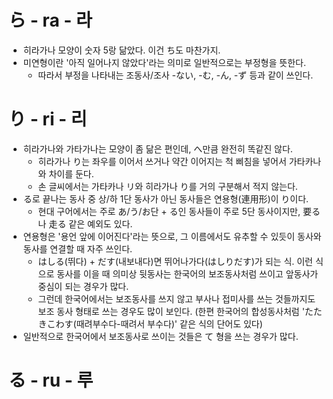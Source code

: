 # ら - ra - 라
- 히라가나 모양이 숫자 5랑 닮았다. 이건 ち도 마찬가지.
- 미연형이란 '아직 일어나지 않았다'라는 의미로 일반적으로는 부정형을 뜻한다.
  - 따라서 부정을 나타내는 조동사/조사 -ない, -む, -ん, -ず 등과 같이 쓰인다.

# り - ri - 리
- 히라가나와 가타가나는 모양이 좀 닮은 편인데, へ만큼 완전히 똑같진 않다.
  - 히라가나 り는 좌우를 이어서 쓰거나 약간 이어지는 척 삐침을 넣어서 가타카나와 차이를 둔다.
  - 손 글씨에서는 가타카나 リ와 히라가나 り를 거의 구분해서 적지 않는다.
- る로 끝나는 동사 중 상/하 1단 동사가 아닌 동사들은 연용형(連用形)이 り이다.
  - 현대 구어에서는 주로 あ/う/お단 + る인 동사들이 주로 5단 동사이지만, 要る나 走る 같은 예외도 있다. 
- 연용형은 '용언 앞에 이어진다'라는 뜻으로, 그 이름에서도 유추할 수 있듯이 동사와 동사를 연결할 때 자주 쓰인다.
  - はしる(뛰다) + だす(내보내다)면 뛰어나가다(はしりだす)가 되는 식. 이런 식으로 동사를 이을 때 의미상 뒷동사는 한국어의 보조동사처럼 쓰이고 앞동사가 중심이 되는 경우가 많다.
  - 그런데 한국어에서는 보조동사를 쓰지 않고 부사나 접미사를 쓰는 것들까지도 보조 동사 형태로 쓰는 경우도 많이 보인다. (한편 한국어의 합성동사처럼 'たたきこわす(때려부수다-때려서 부수다)' 같은 식의 단어도 있다)
- 일반적으로 한국어에서 보조동사로 쓰이는 것들은 て 형을 쓰는 경우가 많다.

# る - ru - 루
